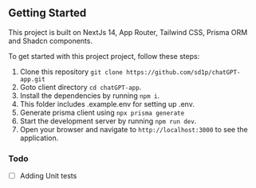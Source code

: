 ## Getting Started

This project is built on NextJs 14, App Router, Tailwind CSS, Prisma ORM and Shadcn components.

To get started with this project project, follow these steps:

1. Clone this repository `git clone https://github.com/sd1p/chatGPT-app.git`
2. Goto client directory `cd chatGPT-app`.
3. Install the dependencies by running `npm i`.
4. This folder includes .example.env for setting up .env.
5. Generate prisma client using `npx prisma generate`
6. Start the development server by running `npm run dev`.
7. Open your browser and navigate to `http://localhost:3000` to see the application.

### Todo
- [ ] Adding Unit tests
